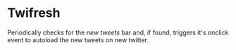 Twifresh
========

Periodically checks for the *new tweets* bar and, if found, triggers it's onclick event to autoload the new tweets on new twitter.